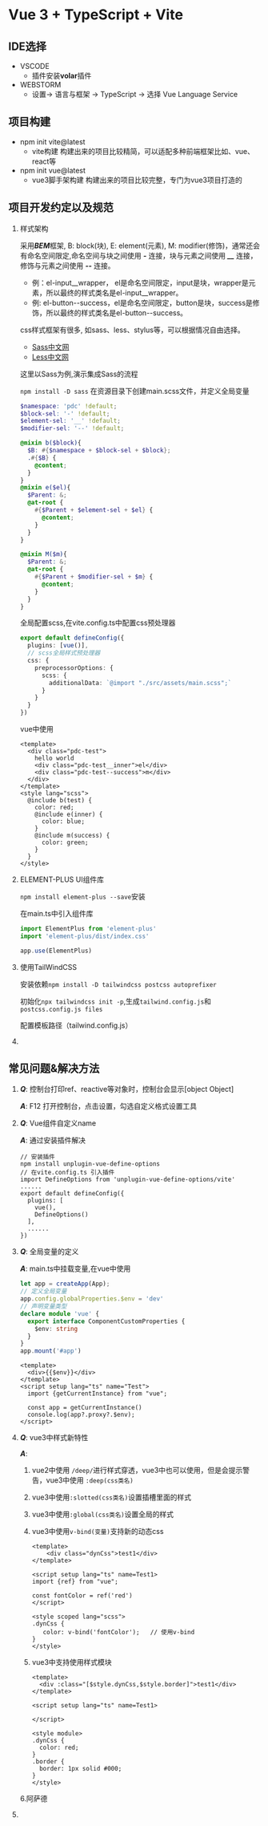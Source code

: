 # Vue 3 + TypeScript + Vite

## IDE选择
- VSCODE
  + 插件安装**volar**插件
- WEBSTORM
  + 设置-> 语言与框架 -> TypeScript -> 选择 Vue Language Service

## 项目构建
- npm init vite@latest 
  + vite构建 构建出来的项目比较精简，可以适配多种前端框架比如、vue、react等
- npm init vue@latest
  + vue3脚手架构建 构建出来的项目比较完整，专门为vue3项目打造的

## 项目开发约定以及规范
1. 样式架构

    采用***BEM***框架, B: block(块), E: element(元素), M: modifier(修饰)，通常还会有命名空间限定,命名空间与块之间使用 ***-*** 连接，块与元素之间使用 ***__*** 连接，修饰与元素之间使用 ***--*** 连接。
   + 例：el-input__wrapper， el是命名空间限定，input是块，wrapper是元素，所以最终的样式类名是el-input__wrapper。
   + 例: el-button--success，el是命名空间限定，button是块，success是修饰，所以最终的样式类名是el-button--success。

    css样式框架有很多, 如sass、less、stylus等，可以根据情况自由选择。
    + [Sass中文网](https://www.sass.hk/docs/)
    + [Less中文网](https://lesscss.cn/usage/)

    这里以Sass为例,演示集成Sass的流程
    
    ```npm install -D sass```
    在资源目录下创建main.scss文件，并定义全局变量
    ```scss
    $namespace: 'pdc' !default;
    $block-sel: '-' !default;
    $element-sel: '__' !default;
    $modifier-sel: '--' !default;
    
    @mixin b($block){
      $B: #{$namespace + $block-sel + $block};
      .#{$B} {
        @content;
      }
    }
    @mixin e($el){
      $Parent: &;
      @at-root {
        #{$Parent + $element-sel + $el} {
          @content;
        }
      }
    }
    
    @mixin M($m){
      $Parent: &;
      @at-root {
        #{$Parent + $modifier-sel + $m} {
          @content;
        }
      }
    }
    ```
    全局配置scss,在vite.config.ts中配置css预处理器
    ~~~ts
    export default defineConfig({
      plugins: [vue()],
      // scss全局样式预处理器
      css: {
        preprocessorOptions: {
          scss: {
            additionalData: `@import "./src/assets/main.scss";`
          }
        }
      }
    })    
    ~~~
    vue中使用
    ~~~vue
    <template>
      <div class="pdc-test">
        hello world
        <div class="pdc-test__inner">el</div>
        <div class="pdc-test--success">m</div>
      </div>
    </template>
    <style lang="scss">
      @include b(test) {
        color: red;
        @include e(inner) {
          color: blue;
        }
        @include m(success) {
          color: green;
        }
      }
    </style>
    ~~~

2. ELEMENT-PLUS UI组件库

   ```npm install element-plus --save```安装

   在main.ts中引入组件库
    ~~~ts
    import ElementPlus from 'element-plus'
    import 'element-plus/dist/index.css'
    
    app.use(ElementPlus)
    ~~~
   
3. 使用TailWindCSS

   安装依赖`npm install -D tailwindcss postcss autoprefixer`

   初始化`npx tailwindcss init -p`,生成`tailwind.config.js`和`postcss.config.js files`

   配置模板路径（tailwind.config.js）
   
4. 

## 常见问题&解决方法
1. ***Q***: 控制台打印ref、reactive等对象时，控制台会显示[object Object]

   ***A***: F12 打开控制台，点击设置，勾选自定义格式设置工具 
2. ***Q***: Vue组件自定义name

   ***A***: 通过安装插件解决

    ~~~text
    // 安装插件
    npm install unplugin-vue-define-options
    // 在vite.config.ts 引入插件
    import DefineOptions from 'unplugin-vue-define-options/vite'
    ......
    export default defineConfig({
      plugins: [
        vue(),
        DefineOptions()
      ],
      ......
    })
    ~~~
3. ***Q***: 全局变量的定义

   ***A***: main.ts中挂载变量,在vue中使用
   
    ~~~ts
    let app = createApp(App);
    // 定义全局变量
    app.config.globalProperties.$env = 'dev'
    // 声明变量类型
    declare module 'vue' {
      export interface ComponentCustomProperties {
        $env: string
      }
    }
    app.mount('#app')
    ~~~
    ~~~vue
    <template>
      <div>{{$env}}</div>
    </template>
    <script setup lang="ts" name="Test">
      import {getCurrentInstance} from "vue";
    
      const app = getCurrentInstance()
      console.log(app?.proxy?.$env);
    </script>
    ~~~
4. ***Q***: vue3中样式新特性

   ***A***:

   1. vue2中使用 `/deep/`进行样式穿透，vue3中也可以使用，但是会提示警告，vue3中使用 `:deep(css类名)`
   2. vue3中使用`:slotted(css类名)`设置插槽里面的样式
   3. vue3中使用`:global(css类名)`设置全局的样式
   4. vue3中使用`v-bind(变量)`支持新的动态css
      ~~~vue
      <template>
          <div class="dynCss">test1</div>
      </template>

      <script setup lang="ts" name=Test1>
      import {ref} from "vue";

      const fontColor = ref('red')
      </script>

      <style scoped lang="scss">
      .dynCss {
         color: v-bind('fontColor');   // 使用v-bind
      }
      </style>
      ~~~
      
   5. vue3中支持使用样式模块
      ~~~vue
      <template>
        <div :class="[$style.dynCss,$style.border]">test1</div>
      </template>
      
      <script setup lang="ts" name=Test1>
      
      </script>
      
      <style module>
      .dynCss {
        color: red;
      }
      .border {
        border: 1px solid #000;
      }
      </style>
      ~~~
   6.阿萨德
5. 
 